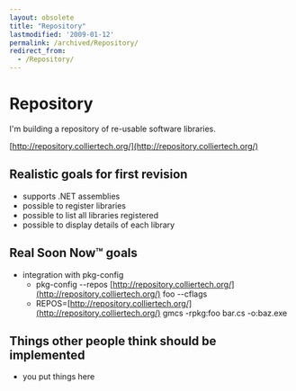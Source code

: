 ```yaml
---
layout: obsolete
title: "Repository"
lastmodified: '2009-01-12'
permalink: /archived/Repository/
redirect_from:
  - /Repository/
---
```


Repository
==========

I'm building a repository of re-usable software libraries.

[http://repository.colliertech.org/](http://repository.colliertech.org/)

Realistic goals for first revision
----------------------------------

-   supports .NET assemblies
-   possible to register libraries
-   possible to list all libraries registered
-   possible to display details of each library

Real Soon Now™ goals
--------------------

-   integration with pkg-config
    -   pkg-config --repos [http://repository.colliertech.org/](http://repository.colliertech.org/) foo --cflags
    -   REPOS=[http://repository.colliertech.org/](http://repository.colliertech.org/) gmcs -rpkg:foo bar.cs -o:baz.exe

Things other people think should be implemented
-----------------------------------------------

-   you put things here


